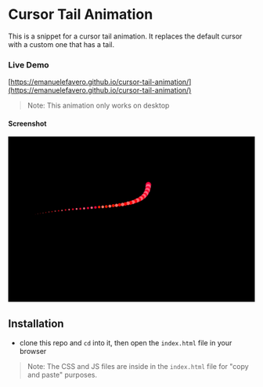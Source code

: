 # Cursor Tail Animation

This is a snippet for a cursor tail animation. It replaces the default cursor with a custom one that has a tail.

### Live Demo

[https://emanuelefavero.github.io/cursor-tail-animation/](https://emanuelefavero.github.io/cursor-tail-animation/)

> Note: This animation only works on desktop

#### Screenshot

![Screenshot](./Screenshot.png 'Screenshot')

## Installation

- clone this repo and `cd` into it, then open the `index.html` file in your browser

> Note: The CSS and JS files are inside in the `index.html` file for "copy and paste" purposes.
